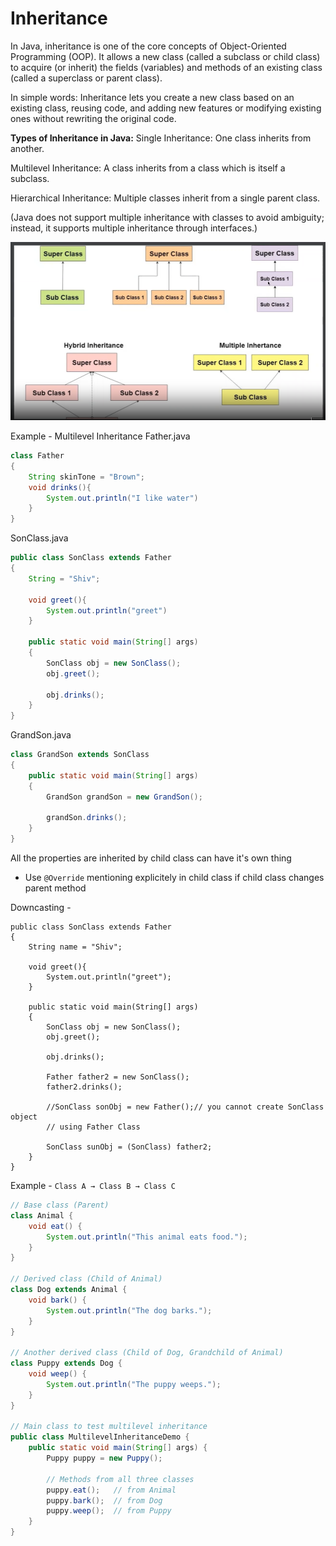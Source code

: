 # Inheritance
In Java, inheritance is one of the core concepts of Object-Oriented Programming (OOP). It allows a new class (called a subclass or child class) to acquire (or inherit) the fields (variables) and methods of an existing class (called a superclass or parent class).

In simple words:
Inheritance lets you create a new class based on an existing class, reusing code, and adding new features or modifying existing ones without rewriting the original code.

**Types of Inheritance in Java:**
Single Inheritance: One class inherits from another.

Multilevel Inheritance: A class inherits from a class which is itself a subclass.

Hierarchical Inheritance: Multiple classes inherit from a single parent class.

(Java does not support multiple inheritance with classes to avoid ambiguity; instead, it supports multiple inheritance through interfaces.)

![alt text](image-12.png)

Example - Multilevel Inheritance
Father.java
```java
class Father 
{
	String skinTone = "Brown";
	void drinks(){
		System.out.println("I like water")
	}	
}
```
SonClass.java
```java
public class SonClass extends Father
{
	String = "Shiv";

	void greet(){
		System.out.println("greet")
	}

	public static void main(String[] args) 
	{
		SonClass obj = new SonClass();
		obj.greet();

		obj.drinks();
	}
}
```

GrandSon.java
```java
class GrandSon extends SonClass
{
	public static void main(String[] args) 
	{
		GrandSon grandSon = new GrandSon();

		grandSon.drinks();
	}
}
```
All the properties are inherited by child class can have it's own thing

* Use `@Override` mentioning explicitely in child class if child class changes parent method


Downcasting  - 
```
public class SonClass extends Father
{
	String name = "Shiv";

	void greet(){
		System.out.println("greet");
	}

	public static void main(String[] args) 
	{
		SonClass obj = new SonClass();
		obj.greet();

		obj.drinks();

		Father father2 = new SonClass();
		father2.drinks();

		//SonClass sonObj = new Father();// you cannot create SonClass object
		// using Father Class

		SonClass sunObj = (SonClass) father2;
	}
}
```

Example - `Class A → Class B → Class C`

```java
// Base class (Parent)
class Animal {
    void eat() {
        System.out.println("This animal eats food.");
    }
}

// Derived class (Child of Animal)
class Dog extends Animal {
    void bark() {
        System.out.println("The dog barks.");
    }
}

// Another derived class (Child of Dog, Grandchild of Animal)
class Puppy extends Dog {
    void weep() {
        System.out.println("The puppy weeps.");
    }
}

// Main class to test multilevel inheritance
public class MultilevelInheritanceDemo {
    public static void main(String[] args) {
        Puppy puppy = new Puppy();

        // Methods from all three classes
        puppy.eat();   // from Animal
        puppy.bark();  // from Dog
        puppy.weep();  // from Puppy
    }
}
```